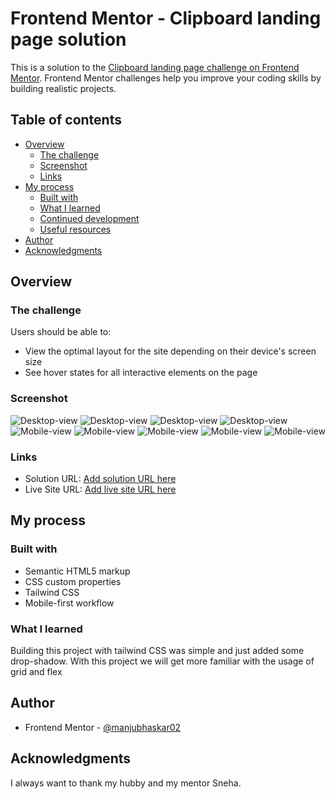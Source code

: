 # Frontend Mentor - Clipboard landing page solution

This is a solution to the [Clipboard landing page challenge on Frontend Mentor](https://www.frontendmentor.io/challenges/clipboard-landing-page-5cc9bccd6c4c91111378ecb9). Frontend Mentor challenges help you improve your coding skills by building realistic projects. 

## Table of contents

- [Overview](#overview)
  - [The challenge](#the-challenge)
  - [Screenshot](#screenshot)
  - [Links](#links)
- [My process](#my-process)
  - [Built with](#built-with)
  - [What I learned](#what-i-learned)
  - [Continued development](#continued-development)
  - [Useful resources](#useful-resources)
- [Author](#author)
- [Acknowledgments](#acknowledgments)

## Overview

### The challenge

Users should be able to:

- View the optimal layout for the site depending on their device's screen size
- See hover states for all interactive elements on the page

### Screenshot

![Desktop-view](./images/desktop-1.png)
![Desktop-view](./images/desktop-2.png)
![Desktop-view](./images/desktop-3.png)
![Desktop-view](./images/desktop-4.png)
![Mobile-view](./images/mobile-1.png)
![Mobile-view](./images/mobile-2.png)
![Mobile-view](./images/mobile-3.png)
![Mobile-view](./images/mobile-4.png)
![Mobile-view](./images/mobile-5.png)



### Links

- Solution URL: [Add solution URL here](https://your-solution-url.com)
- Live Site URL: [Add live site URL here](https://your-live-site-url.com)

## My process

### Built with

- Semantic HTML5 markup
- CSS custom properties
- Tailwind CSS
- Mobile-first workflow


### What I learned

Building this project with tailwind CSS was simple and just added some drop-shadow. With this project we will get more familiar with the usage of grid and flex

## Author

- Frontend Mentor - [@manjubhaskar02](https://www.frontendmentor.io/profile/manjubhaskar02)

## Acknowledgments

I always want to thank my hubby and my mentor Sneha.
